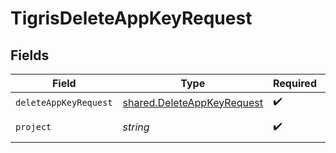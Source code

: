 # TigrisDeleteAppKeyRequest


## Fields

| Field                                                                    | Type                                                                     | Required                                                                 | Description                                                              |
| ------------------------------------------------------------------------ | ------------------------------------------------------------------------ | ------------------------------------------------------------------------ | ------------------------------------------------------------------------ |
| `deleteAppKeyRequest`                                                    | [shared.DeleteAppKeyRequest](../../models/shared/deleteappkeyrequest.md) | :heavy_check_mark:                                                       | N/A                                                                      |
| `project`                                                                | *string*                                                                 | :heavy_check_mark:                                                       | project name                                                             |